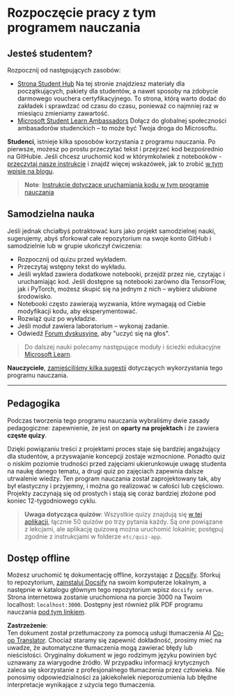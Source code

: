 <!--
CO_OP_TRANSLATOR_METADATA:
{
  "original_hash": "c4c545eb30765a49469ced84cfb4379f",
  "translation_date": "2025-08-24T10:49:50+00:00",
  "source_file": "lessons/0-course-setup/setup.md",
  "language_code": "pl"
}
-->
# Rozpoczęcie pracy z tym programem nauczania

## Jesteś studentem?

Rozpocznij od następujących zasobów:

* [Strona Student Hub](https://docs.microsoft.com/learn/student-hub?WT.mc_id=academic-77998-cacaste) Na tej stronie znajdziesz materiały dla początkujących, pakiety dla studentów, a nawet sposoby na zdobycie darmowego vouchera certyfikacyjnego. To strona, którą warto dodać do zakładek i sprawdzać od czasu do czasu, ponieważ co najmniej raz w miesiącu zmieniamy zawartość.
* [Microsoft Student Learn Ambassadors](https://studentambassadors.microsoft.com?WT.mc_id=academic-77998-cacaste) Dołącz do globalnej społeczności ambasadorów studenckich – to może być Twoja droga do Microsoftu.

**Studenci**, istnieje kilka sposobów korzystania z programu nauczania. Po pierwsze, możesz po prostu przeczytać tekst i przejrzeć kod bezpośrednio na GitHubie. Jeśli chcesz uruchomić kod w którymkolwiek z notebooków - [przeczytaj nasze instrukcje](./etc/how-to-run.md) i znajdź więcej wskazówek, jak to zrobić [w tym wpisie na blogu](https://soshnikov.com/education/how-to-execute-notebooks-from-github/).

> **Note**: [Instrukcje dotyczące uruchamiania kodu w tym programie nauczania](./how-to-run.md)

## Samodzielna nauka

Jeśli jednak chciałbyś potraktować kurs jako projekt samodzielnej nauki, sugerujemy, abyś sforkował całe repozytorium na swoje konto GitHub i samodzielnie lub w grupie ukończył ćwiczenia:

* Rozpocznij od quizu przed wykładem.
* Przeczytaj wstępny tekst do wykładu.
* Jeśli wykład zawiera dodatkowe notebooki, przejdź przez nie, czytając i uruchamiając kod. Jeśli dostępne są notebooki zarówno dla TensorFlow, jak i PyTorch, możesz skupić się na jednym z nich – wybierz ulubione środowisko.
* Notebooki często zawierają wyzwania, które wymagają od Ciebie modyfikacji kodu, aby eksperymentować.
* Rozwiąż quiz po wykładzie.
* Jeśli moduł zawiera laboratorium – wykonaj zadanie.
* Odwiedź [Forum dyskusyjne](https://github.com/microsoft/AI-For-Beginners/discussions), aby "uczyć się na głos".

> Do dalszej nauki polecamy następujące moduły i ścieżki edukacyjne [Microsoft Learn](https://docs.microsoft.com/en-us/users/dmitrysoshnikov-9132/collections/31zgizg2p418yo/?WT.mc_id=academic-77998-cacaste).

**Nauczyciele**, [zamieściliśmy kilka sugestii](/for-teachers.md) dotyczących wykorzystania tego programu nauczania.

---

## Pedagogika

Podczas tworzenia tego programu nauczania wybraliśmy dwie zasady pedagogiczne: zapewnienie, że jest on **oparty na projektach** i że zawiera **częste quizy**.

Dzięki powiązaniu treści z projektami proces staje się bardziej angażujący dla studentów, a przyswajanie koncepcji zostaje wzmocnione. Ponadto quiz o niskim poziomie trudności przed zajęciami ukierunkowuje uwagę studenta na naukę danego tematu, a drugi quiz po zajęciach zapewnia dalsze utrwalenie wiedzy. Ten program nauczania został zaprojektowany tak, aby był elastyczny i przyjemny, i można go realizować w całości lub częściowo. Projekty zaczynają się od prostych i stają się coraz bardziej złożone pod koniec 12-tygodniowego cyklu.

> **Uwaga dotycząca quizów**: Wszystkie quizy znajdują się [w tej aplikacji](https://red-field-0a6ddfd03.1.azurestaticapps.net/), łącznie 50 quizów po trzy pytania każdy. Są one powiązane z lekcjami, ale aplikację quizową można uruchomić lokalnie; postępuj zgodnie z instrukcjami w folderze `etc/quiz-app`.

## Dostęp offline

Możesz uruchomić tę dokumentację offline, korzystając z [Docsify](https://docsify.js.org/#/). Sforkuj to repozytorium, [zainstaluj Docsify](https://docsify.js.org/#/quickstart) na swoim komputerze lokalnym, a następnie w katalogu głównym tego repozytorium wpisz `docsify serve`. Strona internetowa zostanie uruchomiona na porcie 3000 na Twoim localhost: `localhost:3000`. Dostępny jest również plik PDF programu nauczania [pod tym linkiem](../../../../../../../../../etc/pdf/readme.pdf).

**Zastrzeżenie**:  
Ten dokument został przetłumaczony za pomocą usługi tłumaczenia AI [Co-op Translator](https://github.com/Azure/co-op-translator). Chociaż staramy się zapewnić dokładność, prosimy mieć na uwadze, że automatyczne tłumaczenia mogą zawierać błędy lub nieścisłości. Oryginalny dokument w jego rodzimym języku powinien być uznawany za wiarygodne źródło. W przypadku informacji krytycznych zaleca się skorzystanie z profesjonalnego tłumaczenia przez człowieka. Nie ponosimy odpowiedzialności za jakiekolwiek nieporozumienia lub błędne interpretacje wynikające z użycia tego tłumaczenia.